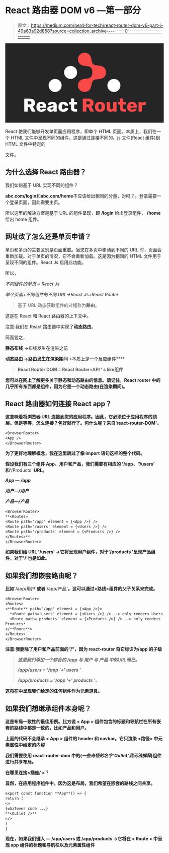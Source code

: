 # React 路由器 DOM v6 —第一部分

> 原文：<https://medium.com/nerd-for-tech/react-router-dom-v6-part-i-49a63a92d858?source=collection_archive---------0----------------------->

![](img/68d3f0f3c300c29fd32a6dc3f4e5bf15.png)

React 使我们能够开发单页面应用程序，即单个 HTML 页面。本质上，我们在一个 HTML 文件中呈现不同的组件。这是通过连接不同的。js 文件(React 组件)到 HTML 文件中特定的

文件。

## 为什么选择 React 路由器？

我们如何基于 URL 实现不同的组件？

**abc.com/login**和**abc.com/home**不应该给出相同的分量，对吗？。登录需要一个登录页面，因此需要主页。

所以这里的解决方案是基于 URL 的组件呈现，即 **/login** 给出登录组件， **/home** 给出 home 组件。

## 网址改了怎么还是单页申请？

单页和多页的主要区别是页面重载。当您在多页中移动到不同的 URL 时，页面会重新加载。对于单页的情况，它不会重新加载。这是因为相同的 HTML 文件用于呈现不同的组件。React Js 启用此功能。

所以，

*不同组件的单页→ React Js*

*单个页面+不同组件的不同 URL→React Js+React Router*

> 基于 URL 动态获取组件的过程称为**路由**。

这是在 React 和 React 路由器的上下文中。

注意:我们在 React 路由器中实现了**动态路由**。

简而言之，

**静态布线** →布线发生在渲染之前

****动态路由** →路由发生在渲染期间**→本质上是一个反应组件****

> **React Router DOM = React Router+API ' s like<browserrouter>组件</browserrouter>**

**您可以在网上了解更多关于静态和动态路由的信息。请记住，React router 中的几乎所有东西都是组件，因为它是一个动态路由(在渲染期间)。**

## **React 路由器如何连接 React app？**

**这意味着将浏览器 URL 连接到您的应用程序。因此，它必须位于应用程序的顶层。但是等等，怎么连接？包好就行了。包什么呢？<browserrouter>来自‘react-router-DOM’。</browserrouter>**

```
<BrowserRouter> 
<App /> 
</BrowserRouter>
```

**为了更好地理解概念，我在这里跳过了像 import 语句这样的整个代码。**

**假设我们有三个组件 App、用户和产品，我们需要有相应的 **'/app、“/users'** 和**'/Products '**URL。**

***App — /app***

***用户—/用户***

***产品—/产品***

```
<BrowserRouter> 
**<Routes>  
<Route path='/app' element = {<App />} />  
<Route path='/users' element = {<Users />} />  
<Route path='/products' element = {<Products />} /> 
</Routes>** 
</BrowserRouter>
```

**如果我们给 URL '/users' →它将呈现用户组件，对于'/products '呈现产品组件，对于'/'也是如此。**

## **如果我们想嵌套路由呢？**

**比如**'/app/用户'**或者**'/app/产品'**。这可以通过<路线>组件的父子关系来完成。**

```
<BrowserRouter> 
<Routes>  
<**Route** path='/app' element = {<App />}>    
  *<Route path='users' element = {<Users />} /> --> only renders Users    
  <Route path='products' element = {<Products />} /> --> only renders Products*  
</**Route**> 
</Routes> 
</BrowserRouter>
```

**注意:我删除了用户和产品前面的“/”，因为 react-router 将它标识为/app 的子级**

> ***这里我们添加一个综合的* ***/app*** *与* ***用户*** *与* ***产品*** *中的****URL****而已。***
> 
> ***/app/users = '/app '+' users '***
> 
> ***/app/products = '/app '+' products '。***

**这将在<route>中呈现我们给定的任何组件作为元素道具。</route>**

## **如果我们想继承<app>组件本身呢？</app>**

**这是布局一致性的最佳用例。比方说 **< App >** 组件包含的标题和导航栏在所有嵌套的路线中都是一致的，比如产品和用户。**

**上面的代码不会继承 **< App >** 组件的 header 和 navbar。它只渲染 **<路径>** 中元素属性中给定的内容**

**我们需要使用 react-router-dom 中的**<Outlet/>**(*一些奇怪的名字‘Outlet’我无法解释*)组件进行共享布局。**

****在哪里连接<插座/ >？****

**显然，在应用程序组件<app>中，因为这是布局，我们希望在嵌套的路线之间共享。</app>**

```
export const function **App**() => { 
return ( 
<> 
{whatever code ...} 
**<Outlet />** 
</> 
) 
}
```

**现在，如果我们键入 **— /app/users** 或 **/app/products** →它将在 **< Route >** 中呈现 app 组件的标题和导航栏以及元素属性组件**